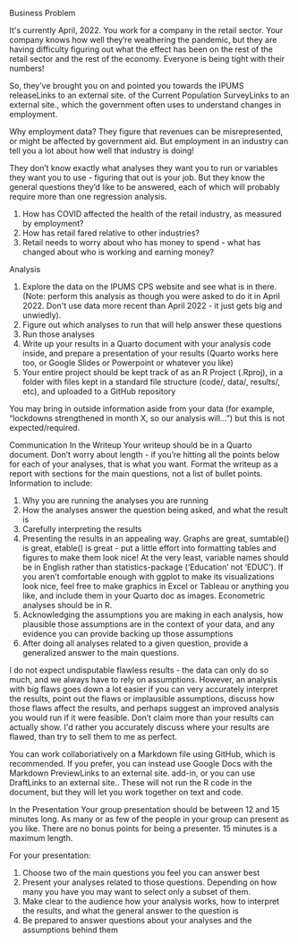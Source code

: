 Business Problem

It's currently April, 2022. You work for a company in the retail sector. Your company knows how well they’re weathering the pandemic, but they are having difficulty figuring out what the effect has been on the rest of the retail sector and the rest of the economy. Everyone is being tight with their numbers!

So, they’ve brought you on and pointed you towards the IPUMS releaseLinks to an external site. of the Current Population SurveyLinks to an external site., which the government often uses to understand changes in employment.

Why employment data? They figure that revenues can be misrepresented, or might be affected by government aid. But employment in an industry can tell you a lot about how well that industry is doing!

They don’t know exactly what analyses they want you to run or variables they want you to use - figuring that out is your job. But they know the general questions they’d like to be answered, each of which will probably require more than one regression analysis.

1. How has COVID affected the health of the retail industry, as measured by employment?
2. How has retail fared relative to other industries?
3. Retail needs to worry about who has money to spend - what has changed about who is working and earning money?

Analysis
1. Explore the data on the IPUMS CPS website and see what is in there. (Note: perform this analysis as though you were asked to do it in April 2022. Don't use data more recent than April 2022 - it just gets big and unwiedly).
2. Figure out which analyses to run that will help answer these questions
3. Run those analyses
4. Write up your results in a Quarto document with your analysis code inside, and prepare a presentation of your results (Quarto works here too, or Google Slides or Powerpoint or whatever you like)
5. Your entire project should be kept track of as an R Project (.Rproj), in a folder with files kept in a standard file structure (code/, data/, results/, etc), and uploaded to a GitHub repository

You may bring in outside information aside from your data (for example, “lockdowns strengthened in month X, so our analysis will…”) but this is not expected/required.

Communication
In the Writeup
Your writeup should be in a Quarto document. Don’t worry about length - if you’re hitting all the points below for each of your analyses, that is what you want. Format the writeup as a report with sections for the main questions, not a list of bullet points. Information to include:

1. Why you are running the analyses you are running
2. How the analyses answer the question being asked, and what the result is
3. Carefully interpreting the results
4. Presenting the results in an appealing way. Graphs are great, sumtable() is great, etable() is great - put a little effort into formatting tables and figures to make them look nice! At the very least, variable names should be in English rather than statistics-package (‘Education’ not ‘EDUC’). If you aren’t comfortable enough with ggplot to make its visualizations look nice, feel free to make graphics in Excel or Tableau or anything you like, and include them in your Quarto doc as images. Econometric analyses should be in R.
5. Acknowledging the assumptions you are making in each analysis, how plausible those assumptions are in the context of your data, and any evidence you can provide backing up those assumptions
6. After doing all analyses related to a given question, provide a generalized answer to the main questions.

I do not expect undisputable flawless results - the data can only do so much, and we always have to rely on assumptions. However, an analysis with big flaws goes down a lot easier if you can very accurately interpret the results, point out the flaws or implausible assumptions, discuss how those flaws affect the results, and perhaps suggest an improved analysis you would run if it were feasible. Don’t claim more than your results can actually show. I'd rather you accurately discuss where your results are flawed, than try to sell them to me as perfect.

You can work collaboriatively on a Markdown file using GitHub, which is recommended. If you prefer, you can instead use Google Docs with the Markdown PreviewLinks to an external site. add-in, or you can use DraftLinks to an external site.. These will not run the R code in the document, but they will let you work together on text and code.

In the Presentation
Your group presentation should be between 12 and 15 minutes long. As many or as few of the people in your group can present as you like. There are no bonus points for being a presenter. 15 minutes is a maximum length.

For your presentation:

1. Choose two of the main questions you feel you can answer best
2. Present your analyses related to those questions. Depending on how many you have you may want to select only a subset of them.
3. Make clear to the audience how your analysis works, how to interpret the results, and what the general answer to the question is
4. Be prepared to answer questions about your analyses and the assumptions behind them
